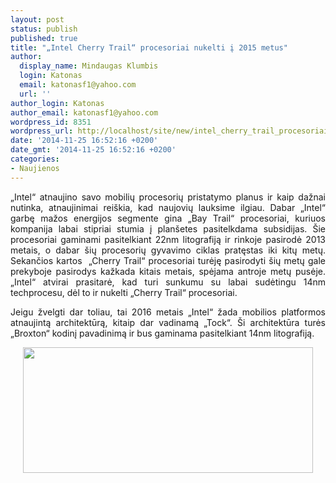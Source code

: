 ```yaml
---
layout: post
status: publish
published: true
title: "„Intel Cherry Trail“ procesoriai nukelti į 2015 metus"
author:
  display_name: Mindaugas Klumbis
  login: Katonas
  email: katonasf1@yahoo.com
  url: ''
author_login: Katonas
author_email: katonasf1@yahoo.com
wordpress_id: 8351
wordpress_url: http://localhost/site/new/intel_cherry_trail_procesoriai_nukelti_i_2015_metus_/
date: '2014-11-25 16:52:16 +0200'
date_gmt: '2014-11-25 16:52:16 +0200'
categories:
- Naujienos
---
```

<p style="text-align: justify;">
	&bdquo;Intel&ldquo; atnaujino savo mobilių procesorių pristatymo planus ir kaip dažnai nutinka, atnaujinimai rei&scaron;kia, kad naujovių lauksime ilgiau. Dabar &bdquo;Intel&ldquo; garbę mažos energijos segmente gina &bdquo;Bay Trail&ldquo; procesoriai, kuriuos kompanija labai stipriai stumia į plan&scaron;etes pasitelkdama subsidijas. &Scaron;ie procesoriai gaminami pasitelkiant 22nm litografiją ir rinkoje pasirodė 2013 metais, o dabar &scaron;ių procesorių gyvavimo ciklas pratęstas iki kitų metų. Sekančios kartos &nbsp;&bdquo;Cherry Trail&ldquo; procesoriai turėję pasirodyti &scaron;ių metų gale prekyboje pasirodys kažkada kitais metais, spėjama antroje metų pusėje. &bdquo;Intel&ldquo; atvirai prasitarė, kad turi sunkumu su labai sudėtingu 14nm techprocesu, dėl to ir nukelti &bdquo;Cherry Trail&ldquo; procesoriai.</p>
<p style="text-align: justify;">
	Jeigu žvelgti dar toliau, tai 2016 metais &bdquo;Intel&ldquo; žada mobilios platformos atnaujintą architektūrą, kitaip dar vadinamą &bdquo;Tock&ldquo;. &Scaron;i architektūra turės &bdquo;Broxton&ldquo; kodinį pavadinimą ir bus gaminama pasitelkiant 14nm litografiją.&nbsp;</p>
<p style="text-align: center;">
	<a href="http://technews.lt/userfiles/intel_mobile_atom.jpg"><img alt="" src="http://technews.lt/userfiles/intel_mobile_atom.jpg" style="width: 464px; height: 201px;" /></a></p>
